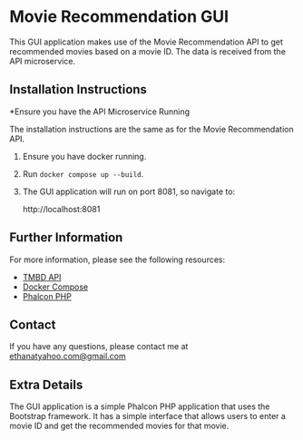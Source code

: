 # Movie Recommendation GUI

This GUI application makes use of the Movie Recommendation API to get recommended movies based on a movie ID. The data is received from the API microservice.

## Installation Instructions
*Ensure you have the API Microservice Running

The installation instructions are the same as for the Movie Recommendation API.

1. Ensure you have docker running.
2. Run `docker compose up --build`.
3. The GUI application will run on port 8081, so navigate to:

   http://localhost:8081

## Further Information

For more information, please see the following resources:

* [TMBD API](https://developers.themoviedb.org/3/getting-started/introduction)
* [Docker Compose](https://docs.docker.com/compose/)
* [Phalcon PHP](https://phalcon.io/)

## Contact

If you have any questions, please contact me at ethanatyahoo.com@gmail.com

## Extra Details

The GUI application is a simple Phalcon PHP application that uses the Bootstrap framework. 
It has a simple interface that allows users to enter a movie ID and get the recommended movies for that movie.